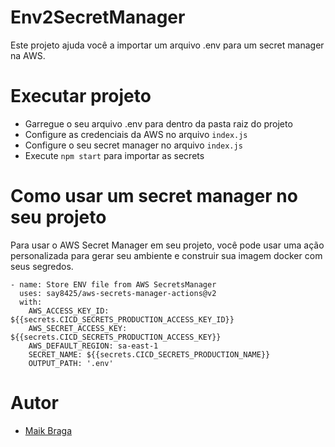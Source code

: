 # Env2SecretManager

Este projeto ajuda você a importar um arquivo .env para um secret manager na AWS.

# Executar projeto

- Garregue o seu arquivo .env para dentro da pasta raiz do projeto
- Configure as credenciais da AWS no arquivo `index.js`
- Configure o seu secret manager no arquivo `index.js`
- Execute `npm start` para importar as secrets

# Como usar um secret manager no seu projeto

Para usar o AWS Secret Manager em seu projeto, você pode usar uma ação personalizada para gerar seu ambiente e construir sua imagem docker com seus segredos.


```
- name: Store ENV file from AWS SecretsManager
  uses: say8425/aws-secrets-manager-actions@v2
  with:
    AWS_ACCESS_KEY_ID: ${{secrets.CICD_SECRETS_PRODUCTION_ACCESS_KEY_ID}}
    AWS_SECRET_ACCESS_KEY: ${{secrets.CICD_SECRETS_PRODUCTION_ACCESS_KEY}}
    AWS_DEFAULT_REGION: sa-east-1
    SECRET_NAME: ${{secrets.CICD_SECRETS_PRODUCTION_NAME}}
    OUTPUT_PATH: '.env'
```


# Autor

- [Maik Braga](https://github.com/maikvortx)
